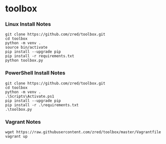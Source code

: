 # toolbox

### Linux Install Notes
```
git clone https://github.com/zred/toolbox.git
cd toolbox
python -m venv .
source bin/activate
pip install --upgrade pip
pip install -r requirements.txt
python toolbox.py
```

### PowerShell Install Notes
```
git clone https://github.com/zred/toolbox.git
cd toolbox
python -m venv .
.\Scripts\Activate.ps1
pip install --upgrade pip
pip install -r .\requirements.txt
.\toolbox.py
```

### Vagrant Notes
```
wget https://raw.githubusercontent.com/zred/toolbox/master/Vagrantfile
vagrant up
```
